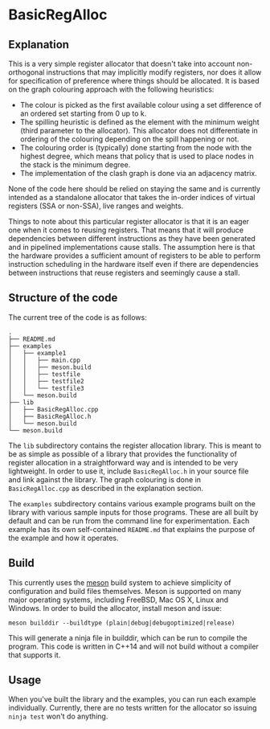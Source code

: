 # BasicRegAlloc

## Explanation

This is a very simple register allocator that doesn't take into account
non-orthogonal instructions that may implicitly modify registers, nor does it
allow for specification of preference where things should be allocated. It is
based on the graph colouring approach with the following heuristics:

* The colour is picked as the first available colour using a set difference of
  an ordered set starting from 0 up to k.
* The spilling heuristic is defined as the element with the minimum weight
  (third parameter to the allocator). This allocator does not differentiate in
  ordering of the colouring depending on the spill happening or not.
* The colouring order is (typically) done starting from the node with the
  highest degree, which means that policy that is used to place nodes in the
  stack is the minimum degree. 
* The implementation of the clash graph is done via an adjacency matrix.

None of the code here should be relied on staying the same and is currently
intended as a standalone allocator that takes the in-order indices of virtual
registers (SSA or non-SSA), live ranges and weights.

Things to note about this particular register allocator is that it is an eager
one when it comes to reusing registers. That means that it will produce
dependencies between different instructions as they have been generated and in
pipelined implementations cause stalls. The assumption here is that the hardware
provides a sufficient amount of registers to be able to perform instruction
scheduling in the hardware itself even if there are dependencies between
instructions that reuse registers and seemingly cause a stall.

## Structure of the code

The current tree of the code is as follows:

```
.
├── README.md
├── examples
│   ├── example1
│   │   ├── main.cpp
│   │   ├── meson.build
│   │   ├── testfile
│   │   ├── testfile2
│   │   └── testfile3
│   └── meson.build
├── lib
│   ├── BasicRegAlloc.cpp
│   ├── BasicRegAlloc.h
│   └── meson.build
└── meson.build
```

The `lib` subdirectory contains the register allocation library. This is meant
to be as simple as possible of a library that provides the functionality of
register allocation in a straightforward way and is intended to be very
lightweight. In order to use it, include `BasicRegAlloc.h` in your source file
and link against the library. The graph colouring is done in
`BasicRegAlloc.cpp` as described in the explanation section.

The `examples` subdirectory contains various example programs built on the
library with various sample inputs for those programs. These are all built by
default and can be run from the command line for experimentation. Each example
has its own self-contained `README.md` that explains the purpose of the example
and how it operates.

## Build

This currently uses the [meson](http://mesonbuild.com) build system to achieve
simplicity of configuration and build files themselves. Meson is supported on
many major operating systems, including FreeBSD, Mac OS X, Linux and Windows. In
order to build the allocator, install meson and issue:

```
meson builddir --buildtype (plain|debug|debugoptimized|release)
```

This will generate a ninja file in builddir, which can be run to compile the
program. This code is written in C++14 and will not build without a compiler
that supports it.

## Usage

When you've built the library and the examples, you can run each example
individually. Currently, there are no tests written for the allocator so issuing
`ninja test` won't do anything.
